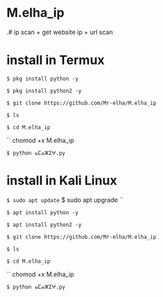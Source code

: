 # M.elha_ip
.# ip scan + get website ip + url scan

# install in Termux 

``
$ pkg install python -y
``

``
$ pkg install python2 -y
``

``
$ git clone https://github.com/Mr-elha/M.elha_ip
``

``
$ ls
``

``
$ cd M.elha_ip
``


``
chomod +x M.elha_ip

``
$ python ⴰⵎⴰⵣⵉⵖ.py
``

# install in Kali Linux
``
$ sudo apt update
``
$ sudo apt upgrade
``

``
$ apt install python -y
``

``
$ apt install python2 -y
``

``
$ git clone https://github.com/Mr-elha/M.elha_ip
``

``
$ ls
``

``
$ cd M.elha_ip
``


``
chomod +x M.elha_ip

``
$ python ⴰⵎⴰⵣⵉⵖ.py
``
